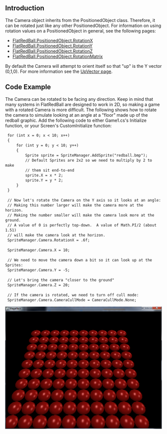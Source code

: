 ## Introduction

The Camera object inherits from the PositionedObject class. Therefore, it can be rotated just like any other PositionedObject. For information on using rotation values on a PositionedObject in general, see the following pages:

-   [FlatRedBall.PositionedObject.RotationX](/frb/docs/index.php?title=FlatRedBall.PositionedObject.RotationX&action=edit&redlink=1 "FlatRedBall.PositionedObject.RotationX (page does not exist)")
-   [FlatRedBall.PositionedObject.RotationY](/frb/docs/index.php?title=FlatRedBall.PositionedObject.RotationY&action=edit&redlink=1 "FlatRedBall.PositionedObject.RotationY (page does not exist)")
-   [FlatRedBall.PositionedObject.RotationZ](/frb/docs/index.php?title=FlatRedBall.PositionedObject.RotationZ&action=edit&redlink=1 "FlatRedBall.PositionedObject.RotationZ (page does not exist)")
-   [FlatRedBall.PositionedObject.RotationMatrix](/frb/docs/index.php?title=FlatRedBall.PositionedObject.RotationMatrix&action=edit&redlink=1 "FlatRedBall.PositionedObject.RotationMatrix (page does not exist)")

By default the Camera will attempt to orient itself so that "up" is the Y vector (0,1,0). For more information see the [UpVector page](/documentation/api/flatredball/camera/upvector.md).

## Code Example

The Camera can be rotated to be facing any direction. Keep in mind that many systems in FlatRedBall are designed to work in 2D, so making a game with a rotated Camera is more difficult. The following shows how to rotate the camera to simulate looking at an angle at a "floor" made up of the redball graphic. Add the following code to either Game1.cs's Initialize function, or your Screen's CustomInitialize function:

     for (int x = 0; x < 10; x++)
     {
         for (int y = 0; y < 10; y++)
         {
             Sprite sprite = SpriteManager.AddSprite("redball.bmp");
             // Default Sprites are 2x2 so we need to multiply by 2 to make
             // them sit end-to-end
             sprite.X = x * 2;
             sprite.Y = y * 2;
         }
     }

     // Now let's rotate the Camera on the Y axis so it looks at an angle:
     // Making this number larger will make the camera more at the horizon.
     // Making the number smaller will make the camera look more at the ground.
     // A value of 0 is perfectly top-down.  A value of Math.PI/2 (about 1.51)
     // will make the camera look at the horizon.
     SpriteManager.Camera.RotationX = .6f;

     SpriteManager.Camera.X = 10;

     // We need to move the camera down a bit so it can look up at the Sprites:
     SpriteManager.Camera.Y = -5;

     // Let's bring the camera "closer to the ground"
     SpriteManager.Camera.Z = 20;

     // If the camera is rotated, we need to turn off cull mode:
     SpriteManager.Camera.CameraCullMode = CameraCullMode.None;

![RotatedCamera.PNG](/media/migrated_media-RotatedCamera.PNG)

